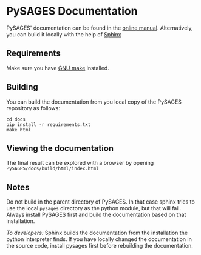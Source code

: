 # PySAGES Documentation

PySAGES' documentation can be found in the [online manual](https://pysages.readthedocs.io).
Alternatively, you can build it locally with the help of [Sphinx](https://www.sphinx-doc.org)

## Requirements

Make sure you have [GNU make](https://www.gpu.org/software/make/) installed.

## Building

You can build the documentation from you local copy of the PySAGES repository as follows:

```shell
cd docs
pip install -r requirements.txt
make html
```

## Viewing the documentation

The final result can be explored with a browser by opening `PySAGES/docs/build/html/index.html`

## Notes

Do not build in the parent directory of PySAGES.
In that case sphinx tries to use the local `pysages` directory as the python module, but that will fail.
Always install PySAGES first and build the documentation based on that installation.

_To developers:_ Sphinx builds the documentation from the installation the python interpreter finds.
If you have locally changed the documentation in the source code, install pysages first before rebuilding the documentation.
